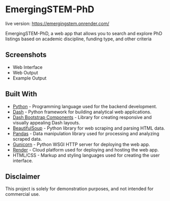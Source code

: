 # EmergingSTEM-PhD

live version: https://emergingstem.onrender.com/

EmergingSTEM-PhD, a web app that allows you to search and explore PhD listings based on academic discipline, funding type, and other criteria

## Screenshots

- Web Interface
- Web Output
- Example Output
<!-- <img src="images/travel-img-1.png" style="width: 45%" >|<img src="images/travel-img-2.png" style="width: 45%"> -->

## Built With

- [Python](https://docs.python.org/3/) - Programming language used for the backend development.
- [Dash](https://dash.plotly.com/) - Python framework for building analytical web applications.
- [Dash Bootstrap Components](http://dash-bootstrap-components.opensource.faculty.ai/docs/) - Library for creating responsive and visually appealing Dash layouts.
- [BeautifulSoup](https://beautiful-soup-4.readthedocs.io/en/latest/) - Python library for web scraping and parsing HTML data.
- [Pandas](https://pandas.pydata.org/docs/) - Data manipulation library used for processing and analyzing scraped data.
- [Gunicorn](https://gunicorn.org/#docs) - Python WSGI HTTP server for deploying the web app.
- [Render](https://render.com/) - Cloud platform used for deploying and hosting the web app.
- HTML/CSS - Markup and styling languages used for creating the user interface.

## Disclaimer

This project is solely for demonstration purposes, and not intended for commercial use.
